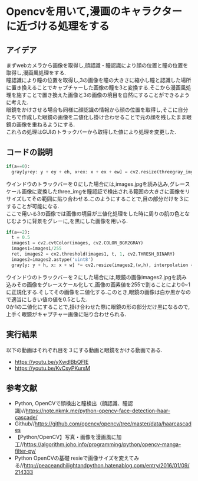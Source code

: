 # Opencvを用いて,漫画のキャラクターに近づける処理をする

## アイデア
まずwebカメラから画像を取得し,顔認識・瞳認識により顔の位置と瞳の位置を取得し,漫画風処理をする.  
瞳認識により瞳の位置を取得し,3の画像を瞳の大きさに縮小し瞳と認識した場所に置き換えることでキャプチャーした画像の瞳を3と変換する.そこから漫画風処理を施すことで置き換えた画像と3の画像の境目を自然にすることができるように考えた.  
眼鏡をかけさせる場合も同様に顔認識の情報から顔の位置を取得し,そこに自分たちで作成した眼鏡の画像を二値化し掛け合わせることで元の顔を残したまま眼鏡の画像を重ねるようにする.  
これらの処理はGUIのトラックバーから取得した値により処理を変更した.

## コードの説明
```python
if(a==0):
  gray[y+ey: y + ey + eh, x+ex: x + ex + ew] = cv2.resize(threegray_img,(ew,eh), interpolation = cv2.INTER_AREA)
```
ウインドウのトラックバーを０にした場合には,images.jpgを読み込み,グレースケール画像に変換したthree_imgを瞳認証で検出される範囲の大きさに画像をリサイズしてその範囲に貼り合わせる.このようにすることで,目の部分だけを３にすることが可能になる.  
ここで用いる3の画像では画像の境目が三値化処理をした時に周りの肌の色となじむように背景をグレーに,を黒にした画像を用いる.


```python
if(a==2):
  t = 0.5
  images1 = cv2.cvtColor(images, cv2.COLOR_BGR2GRAY)
  images1=images1/255
  ret, images2 = cv2.threshold(images1, t, 1, cv2.THRESH_BINARY)
  images2=images2.astype('uint8')
  gray[y: y + h, x: x + w] *= cv2.resize(images2,(w,h), interpolation = cv2.INTER_AREA)
```
ウインドウのトラックバーを２にした場合には,眼鏡の画像images2.jpgを読み込みその画像をグレースケール化して,画像の画素値を255で割ることにより0~1に正規化する.そしてその画像を二値化する.このとき,眼鏡の画像は白か黒かなので適当にしきい値の値を0.5とした.  
0か1の二値化にすることで,掛け合わせた際に眼鏡の形の部分だけ黒になるので,上手く眼鏡がキャプチャー画像に貼り合わせられる.


## 実行結果
以下の動画はそれぞれ目を３にする動画と眼鏡をかける動画である.
- https://youtu.be/yXwdlBbQFIE  
- https://youtu.be/KvCsyPKursM


## 参考文献
-  Python, OpenCVで顔検出と瞳検出（顔認識、瞳認識)//https://note.nkmk.me/python-opencv-face-detection-haar-cascade/
- Github//https://github.com/opencv/opencv/tree/master/data/haarcascades
- 【Python/OpenCV】写真・画像を漫画風に加工//https://algorithm.joho.info/programming/python/opencv-manga-filter-py/
-  Python OpenCVの基礎 resieで画像サイズを変えてみる//http://peaceandhilightandpython.hatenablog.com/entry/2016/01/09/214333

